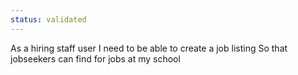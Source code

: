 ```yaml
---
status: validated
---
```


As a hiring staff user
I need to be able to create a job listing
So that jobseekers can find for jobs at my school
